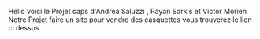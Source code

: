 Hello voici le Projet caps d'Andrea Saluzzi , Rayan Sarkis et Victor Morien 
Notre Projet faire un site pour vendre des casquettes vous trouverez le lien ci dessus 
